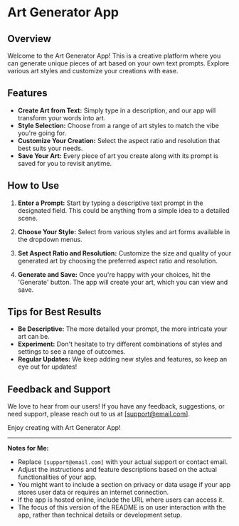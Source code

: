 # Art Generator App

## Overview
Welcome to the Art Generator App! This is a creative platform where you can generate unique pieces of art based on your own text prompts. Explore various art styles and customize your creations with ease.

## Features
- **Create Art from Text:** Simply type in a description, and our app will transform your words into art.
- **Style Selection:** Choose from a range of art styles to match the vibe you're going for.
- **Customize Your Creation:** Select the aspect ratio and resolution that best suits your needs.
- **Save Your Art:** Every piece of art you create along with its prompt is saved for you to revisit anytime.

## How to Use

1. **Enter a Prompt:** Start by typing a descriptive text prompt in the designated field. This could be anything from a simple idea to a detailed scene.

2. **Choose Your Style:** Select from various styles and art forms available in the dropdown menus.

3. **Set Aspect Ratio and Resolution:** Customize the size and quality of your generated art by choosing the preferred aspect ratio and resolution.

4. **Generate and Save:** Once you're happy with your choices, hit the 'Generate' button. The app will create your art, which you can view and save.

## Tips for Best Results

- **Be Descriptive:** The more detailed your prompt, the more intricate your art can be.
- **Experiment:** Don't hesitate to try different combinations of styles and settings to see a range of outcomes.
- **Regular Updates:** We keep adding new styles and features, so keep an eye out for updates!

## Feedback and Support

We love to hear from our users! If you have any feedback, suggestions, or need support, please reach out to us at [support@email.com].

Enjoy creating with Art Generator App!

---

**Notes for Me:**
- Replace `[support@email.com]` with your actual support or contact email.
- Adjust the instructions and feature descriptions based on the actual functionalities of your app.
- You might want to include a section on privacy or data usage if your app stores user data or requires an internet connection.
- If the app is hosted online, include the URL where users can access it.
- The focus of this version of the README is on user interaction with the app, rather than technical details or development setup.